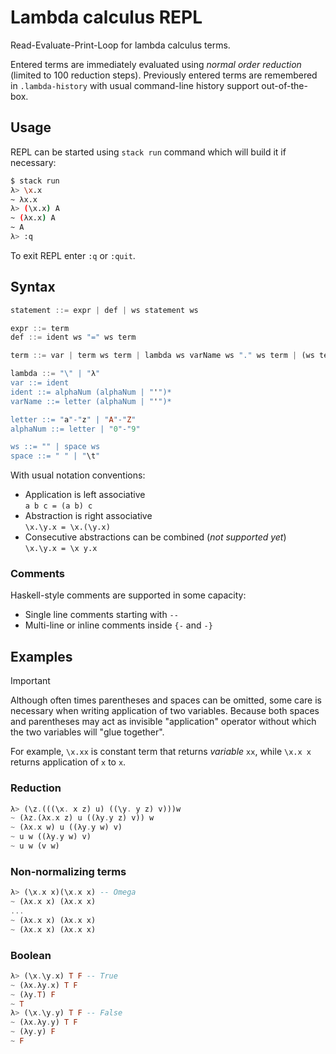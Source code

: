 # Lambda calculus REPL

Read-Evaluate-Print-Loop for lambda calculus terms.

Entered terms are immediately evaluated using *normal order reduction*
(limited to 100 reduction steps).
Previously entered terms are remembered in `.lambda-history` with usual
command-line history support out-of-the-box.

## Usage

REPL can be started using `stack run` command which will build it if necessary:

```bash
$ stack run
λ> \x.x
~ λx.x
λ> (\x.x) A
~ (λx.x) A
~ A
λ> :q
```

To exit REPL enter `:q` or `:quit`.

## Syntax

```haskell
statement ::= expr | def | ws statement ws 

expr ::= term
def ::= ident ws "=" ws term

term ::= var | term ws term | lambda ws varName ws "." ws term | (ws term ws) | ws term ws

lambda ::= "\" | "λ"
var ::= ident
ident ::= alphaNum (alphaNum | "'")*
varName ::= letter (alphaNum | "'")*

letter ::= "a"-"z" | "A"-"Z"
alphaNum ::= letter | "0"-"9"

ws ::= "" | space ws
space ::= " " | "\t"
```

With usual notation conventions:

- Application is left associative  
  `a b c = (a b) c`
- Abstraction is right associative  
  `\x.\y.x = \x.(\y.x)`
- Consecutive abstractions can be combined (*not supported yet*)  
  `\x.\y.x = \x y.x`

### Comments

Haskell-style comments are supported in some capacity:

- Single line comments starting with `--`
- Multi-line or inline comments inside `{-` and `-}`

## Examples

> [!Important]
>
> Although often times parentheses and spaces can be omitted,
> some care is necessary when writing application of two variables.
> Because both spaces and parentheses may act as invisible "application"
> operator without which the two variables will "glue together".
>
> For example, `\x.xx` is constant term that returns *variable* `xx`,
> while `\x.x x` returns application of `x` to `x`.

### Reduction

```haskell
λ> (\z.(((\x. x z) u) ((\y. y z) v)))w
~ (λz.(λx.x z) u ((λy.y z) v)) w
~ (λx.x w) u ((λy.y w) v)
~ u w ((λy.y w) v)
~ u w (v w)
```

### Non-normalizing terms

```haskell
λ> (\x.x x)(\x.x x) -- Omega
~ (λx.x x) (λx.x x)
...
~ (λx.x x) (λx.x x)
~ (λx.x x) (λx.x x)
```

### Boolean

```haskell
λ> (\x.\y.x) T F -- True
~ (λx.λy.x) T F
~ (λy.T) F
~ T
λ> (\x.\y.y) T F -- False
~ (λx.λy.y) T F
~ (λy.y) F
~ F
```
